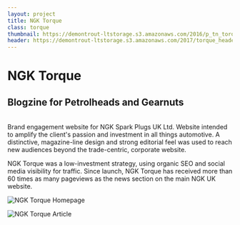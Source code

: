 ```yaml
---
layout: project
title: NGK Torque
class: torque
thumbnail: https://demontrout-ltstorage.s3.amazonaws.com/2016/p_tn_torque.png
header: https://demontrout-ltstorage.s3.amazonaws.com/2017/torque_header.jpg
---
```


# NGK Torque

## Blogzine for Petrolheads and Gearnuts

<br/>
Brand engagement website for NGK Spark Plugs UK Ltd. Website intended to amplify the client's passion and investment in all things automotive. A distinctive, magazine-line design and strong editorial feel was used to reach new audiences beyond the trade-centric, corporate website.

NGK Torque was a low-investment strategy, using organic SEO and social media visibility for traffic. Since launch, NGK Torque has received more than 60 times as many pageviews as the news section on the main NGK UK website.

![NGK Torque Homepage](https://demontrout-ltstorage.s3.amazonaws.com/2017/torque_01.jpg)

![NGK Torque Article](https://demontrout-ltstorage.s3.amazonaws.com/2017/torque_02.jpg)
